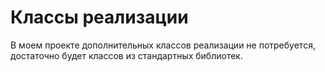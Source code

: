 # Классы реализации

В моем проекте дополнительных классов реализации не потребуется, достаточно будет классов из стандартных
библиотек.